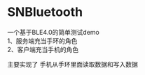 # SNBluetooth

一个基于BLE4.0的简单测试demo <br/>
1、服务端充当手环的角色 <br/>
2、客户端充当手机的角色 <br/>

主要实现了 手机从手环里面读取数据和写入数据 <br/>

